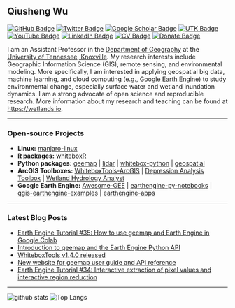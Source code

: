 ## Qiusheng Wu

[![GitHub Badge](https://img.shields.io/github/followers/giswqs?style=social)](https://github.com/giswqs)
[![Twitter Badge](https://img.shields.io/twitter/follow/giswqs?style=social)](https://twitter.com/giswqs)
[![Google Scholar Badge](https://img.shields.io/badge/Google-Scholar-lightgrey)](https://scholar.google.com/citations?user=vmml4_0AAAAJ&hl=en)
[![UTK Badge](https://img.shields.io/badge/UTK-Faculty-orange)](https://faculty.utk.edu/Qiusheng.Wu)
[![YouTube Badge](https://img.shields.io/badge/My-YouTube-red)](https://www.youtube.com/c/QiushengWu)
[![LinkedIn Badge](https://img.shields.io/badge/My-LinkedIn-blue)](https://www.linkedin.com/in/qiushengwu)
[![CV Badge](https://img.shields.io/badge/My-CV-critical)](https://arcgis.me/cv/)
[![Donate Badge](https://img.shields.io/badge/Donate-Buy%20me%20a%20coffee-yellowgreen.svg)](https://www.buymeacoffee.com/giswqs)

I am an Assistant Professor in the [Department of Geography](https://geography.utk.edu/about-us/faculty/dr-qiusheng-wu/) at the [University of Tennessee, Knoxville](https://www.utk.edu/). My research interests include Geographic Information Science (GIS), remote sensing, and environmental modeling. More specifically, I am interested in applying geospatial big data, machine learning, and cloud computing (e.g., [Google Earth Engine](https://earthengine.google.com/)) to study environmental change, especially surface water and wetland inundation dynamics. I am a strong advocate of open science and reproducible research. More information about my research and teaching can be found at <https://wetlands.io>.

---

### Open-source Projects

- **Linux:** [manjaro-linux](https://github.com/giswqs/manjaro-linux)
- **R packages:** [whiteboxR](https://github.com/giswqs/whiteboxR)
- **Python packages:** [geemap](https://github.com/giswqs/geemap) | [lidar](https://github.com/giswqs/lidar) | [whitebox-python](https://github.com/giswqs/whitebox) | [geospatial](https://github.com/giswqs/geospatial)
- **ArcGIS Toolboxes:** [WhiteboxTools-ArcGIS](https://github.com/giswqs/WhiteboxTools-ArcGIS) | [Depression Analysis Toolbox](https://github.com/giswqs/Depression-Analysis-Toolbox) | [Wetland Hydrology Analyst](https://github.com/giswqs/Wetland-Hydrology-Analyst-Toolbox)
- **Google Earth Engine:** [Awesome-GEE](https://github.com/giswqs/Awesome-GEE) | [earthengine-py-notebooks](https://github.com/giswqs/earthengine-py-notebooks) | [qgis-earthengine-examples](https://github.com/giswqs/qgis-earthengine-examples) | [earthengine-apps](https://github.com/giswqs/earthengine-apps)

---
### Latest Blog Posts
<!-- HASHNODE:START -->
- [Earth Engine Tutorial #35: How to use geemap and Earth Engine in Google Colab](https://blog.gishub.org/earth-engine-tutorial-35-how-to-use-geemap-and-earth-engine-in-google-colab-ckf5c403a02xnors1e5ie3i79)
- [Introduction to geemap and the Earth Engine Python API](https://blog.gishub.org/introduction-to-geemap-and-the-earth-engine-python-api-ckevqvo7t01w9nzs1cqwm40sq)
- [WhiteboxTools v1.4.0 released](https://blog.gishub.org/whiteboxtools-v140-released-ckeskrpo70017kls12zclekm4)
- [New website for geemap user guide and API reference](https://blog.gishub.org/new-website-for-geemap-user-guide-and-api-reference-ckebds3f601auhes1dy6kexdc)
- [Earth Engine Tutorial #34: Interactive extraction of pixel values and interactive region reduction](https://blog.gishub.org/earth-engine-tutorial-34-interactive-extraction-of-pixel-values-and-interactive-region-reduction-ckdygzvjz060gjas1b5mx2zmj)
<!-- HASHNODE:END -->
---


![github stats](https://github-readme-stats.vercel.app/api?username=giswqs&show_icons=true)
![Top Langs](https://github-readme-stats.vercel.app/api/top-langs/?username=giswqs&hide=javascript,go,html)
<!-- ![Top Langs](https://github-readme-stats.vercel.app/api/top-langs/?username=giswqs&hide_langs_below=10) -->
